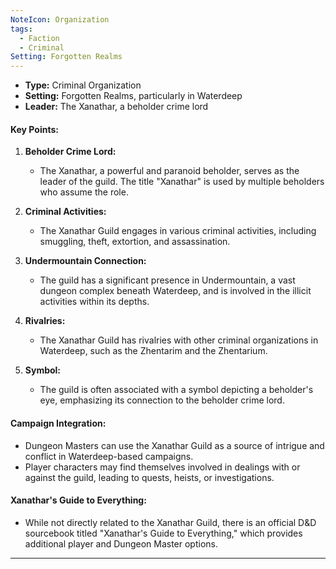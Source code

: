 ```yaml
---
NoteIcon: Organization
tags:
  - Faction
  - Criminal
Setting: Forgotten Realms
---
```

- **Type:** Criminal Organization
- **Setting:** Forgotten Realms, particularly in Waterdeep
- **Leader:** The Xanathar, a beholder crime lord

#### Key Points:

1. **Beholder Crime Lord:**
   - The Xanathar, a powerful and paranoid beholder, serves as the leader of the guild. The title "Xanathar" is used by multiple beholders who assume the role.

2. **Criminal Activities:**
   - The Xanathar Guild engages in various criminal activities, including smuggling, theft, extortion, and assassination.

3. **Undermountain Connection:**
   - The guild has a significant presence in Undermountain, a vast dungeon complex beneath Waterdeep, and is involved in the illicit activities within its depths.

4. **Rivalries:**
   - The Xanathar Guild has rivalries with other criminal organizations in Waterdeep, such as the Zhentarim and the Zhentarium.

5. **Symbol:**
   - The guild is often associated with a symbol depicting a beholder's eye, emphasizing its connection to the beholder crime lord.

#### Campaign Integration:

- Dungeon Masters can use the Xanathar Guild as a source of intrigue and conflict in Waterdeep-based campaigns.
- Player characters may find themselves involved in dealings with or against the guild, leading to quests, heists, or investigations.

#### Xanathar's Guide to Everything:

- While not directly related to the Xanathar Guild, there is an official D&D sourcebook titled "Xanathar's Guide to Everything," which provides additional player and Dungeon Master options.

---